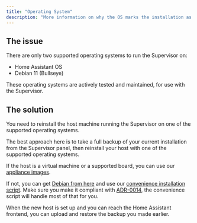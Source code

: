 ```yaml
---
title: "Operating System"
description: "More information on why the OS marks the installation as unsupported."
---
```


## The issue

There are only two supported operating systems to run the Supervisor on:

- Home Assistant OS
- Debian 11 (Bullseye)

These operating systems are actively tested and maintained, for use with the Supervisor.

## The solution

You need to reinstall the host machine running the Supervisor on one of the supported
operating systems.

The best approach here is to take a full backup of your current installation
from the Supervisor panel, then reinstall your host with one of the supported
operating systems.

If the host is a virtual machine or a supported board, you can use our [appliance images](/hassio/installation/).

If not, you can get [Debian from here](https://www.debian.org/) and use our [convenience installation script](https://github.com/home-assistant/supervised-installer). Make sure you make it compliant with [ADR-0014](https://github.com/home-assistant/architecture/blob/master/adr/0014-home-assistant-supervised.md), the convenience script will handle most of that for you.

When the new host is set up and you can reach the Home Assistant frontend, you can upload and restore the backup you made earlier.
